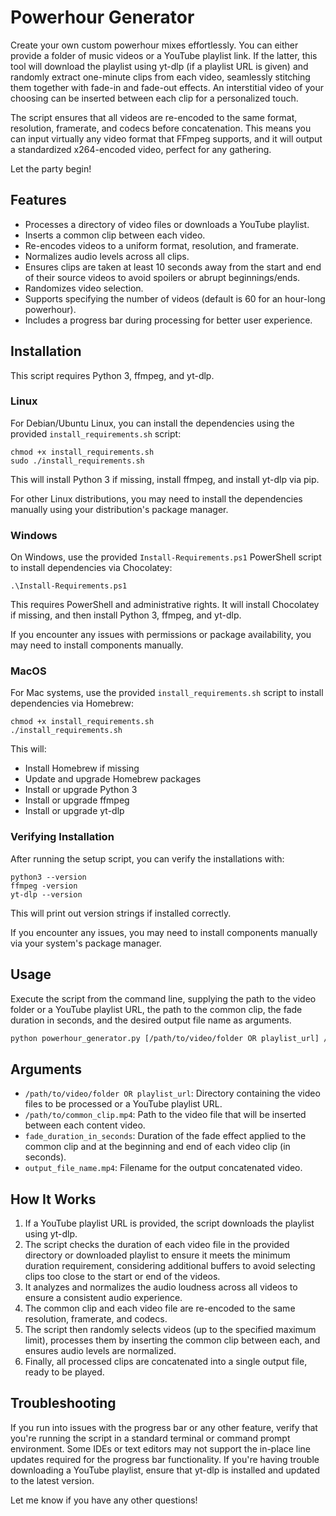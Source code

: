 # Powerhour Generator 

Create your own custom powerhour mixes effortlessly. You can either provide a folder of music videos or a YouTube playlist link. If the latter, this tool will download the playlist using yt-dlp (if a playlist URL is given) and randomly extract one-minute clips from each video, seamlessly stitching them together with fade-in and fade-out effects. An interstitial video of your choosing can be inserted between each clip for a personalized touch.  

The script ensures that all videos are re-encoded to the same format, resolution, framerate, and codecs before concatenation. This means you can input virtually any video format that FFmpeg supports, and it will output a standardized x264-encoded video, perfect for any gathering.

Let the party begin!  

## Features   

- Processes a directory of video files or downloads a YouTube playlist. 
- Inserts a common clip between each video.  
- Re-encodes videos to a uniform format, resolution, and framerate.   
- Normalizes audio levels across all clips.  
- Ensures clips are taken at least 10 seconds away from the start and end of their source videos to avoid spoilers or abrupt beginnings/ends.
- Randomizes video selection.   
- Supports specifying the number of videos (default is 60 for an hour-long powerhour).  
- Includes a progress bar during processing for better user experience.  

## Installation  

This script requires Python 3, ffmpeg, and yt-dlp.  

### Linux   

For Debian/Ubuntu Linux, you can install the dependencies using the provided `install_requirements.sh` script:   

```  
chmod +x install_requirements.sh
sudo ./install_requirements.sh  
```

This will install Python 3 if missing, install ffmpeg, and install yt-dlp via pip.   

For other Linux distributions, you may need to install the dependencies manually using your distribution's package manager.   

### Windows   

On Windows, use the provided `Install-Requirements.ps1` PowerShell script to install dependencies via Chocolatey:   

```   
.\Install-Requirements.ps1
```  

This requires PowerShell and administrative rights. It will install Chocolatey if missing, and then install Python 3, ffmpeg, and yt-dlp.   

If you encounter any issues with permissions or package availability, you may need to install components manually.   

### MacOS   

For Mac systems, use the provided `install_requirements.sh` script to install dependencies via Homebrew:  

```  
chmod +x install_requirements.sh  
./install_requirements.sh
```

This will:  

- Install Homebrew if missing  
- Update and upgrade Homebrew packages    
- Install or upgrade Python 3  
- Install or upgrade ffmpeg  
- Install or upgrade yt-dlp  

### Verifying Installation   

After running the setup script, you can verify the installations with:   

```
python3 --version   
ffmpeg -version   
yt-dlp --version  
```

This will print out version strings if installed correctly.   

If you encounter any issues, you may need to install components manually via your system's package manager.  

## Usage  

Execute the script from the command line, supplying the path to the video folder or a YouTube playlist URL, the path to the common clip, the fade duration in seconds, and the desired output file name as arguments.  

```bash  
python powerhour_generator.py [/path/to/video/folder OR playlist_url] /path/to/common_clip.mp4 fade_duration_in_seconds output_file_name.mp4   
```

## Arguments   

- `/path/to/video/folder OR playlist_url`: Directory containing the video files to be processed or a YouTube playlist URL.  
- `/path/to/common_clip.mp4`: Path to the video file that will be inserted between each content video.   
- `fade_duration_in_seconds`: Duration of the fade effect applied to the common clip and at the beginning and end of each video clip (in seconds).  
- `output_file_name.mp4`: Filename for the output concatenated video.   

## How It Works  

1. If a YouTube playlist URL is provided, the script downloads the playlist using yt-dlp.   
2. The script checks the duration of each video file in the provided directory or downloaded playlist to ensure it meets the minimum duration requirement, considering additional buffers to avoid selecting clips too close to the start or end of the videos.  
3. It analyzes and normalizes the audio loudness across all videos to ensure a consistent audio experience.   
4. The common clip and each video file are re-encoded to the same resolution, framerate, and codecs.  
5. The script then randomly selects videos (up to the specified maximum limit), processes them by inserting the common clip between each, and ensures audio levels are normalized.   
6. Finally, all processed clips are concatenated into a single output file, ready to be played.   

## Troubleshooting   

If you run into issues with the progress bar or any other feature, verify that you're running the script in a standard terminal or command prompt environment. Some IDEs or text editors may not support the in-place line updates required for the progress bar functionality. If you're having trouble downloading a YouTube playlist, ensure that yt-dlp is installed and updated to the latest version.

Let me know if you have any other questions!
